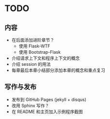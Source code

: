 # TODO

## 内容

* 在后面添加进阶章节？
  * 使用 Flask-WTF
  * 使用 Bootstrap-Flask
* 介绍请求上下文和程序上下文的概念
* 介绍 session 的用法
* 每章最后本章小结部分添加本章的概念和重点复习

## 写作与发布

* 发布到 GitHub Pages (jekyll + disqus)
* 改用 Sphinx 写作？
* 在 README 和主页加入示例程序截图
